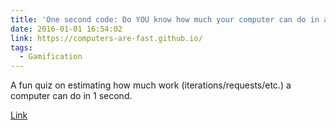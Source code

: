 ```yaml
---
title: 'One second code: Do YOU know how much your computer can do in a second?'
date: 2016-01-01 16:54:02
link: https://computers-are-fast.github.io/
tags:
  - Gamification
---
```

A fun quiz on estimating how much work (iterations/requests/etc.) a computer can do in 1 second.

[Link](https://computers-are-fast.github.io/)
